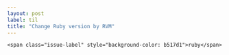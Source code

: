 ```yaml
---
layout: post
label: til
title: "Change Ruby version by RVM"
---
```


<p>
  
  	<span class="issue-label" style="background-color: b517d1">ruby</span>
  
</p>

